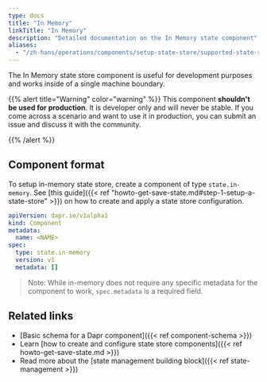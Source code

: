 ```yaml
---
type: docs
title: "In Memory"
linkTitle: "In Memory"
description: "Detailed documentation on the In Memory state component"
aliases:
  - "/zh-hans/operations/components/setup-state-store/supported-state-stores/setup-inmemory/"
---
```


The In Memory state store component is useful for development purposes and works inside of a single machine boundary.

{{% alert title="Warning" color="warning" %}}
 This component **shouldn't be used for production**. It is developer only and will never be stable. If you come across a scenario and want to use it in production, you can submit an issue and discuss it with the community.

{{% /alert %}}

## Component format
To setup in-memory state store, create a component of type `state.in-memory`. See [this guide]({{< ref "howto-get-save-state.md#step-1-setup-a-state-store" >}}) on how to create and apply a state store configuration.

```yaml
apiVersion: dapr.io/v1alpha1
kind: Component
metadata:
  name: <NAME>
spec:
  type: state.in-memory
  version: v1
  metadata: []
```

> Note: While in-memory does not require any specific metadata for the component to work, `spec.metadata` is a required field.

## Related links
- [Basic schema for a Dapr component]({{< ref component-schema >}})
- Learn [how to create and configure state store components]({{< ref howto-get-save-state.md >}}) 
- Read more about the [state management building block]({{< ref state-management >}})
